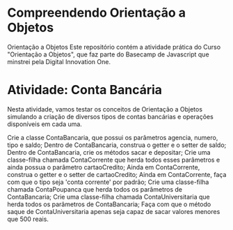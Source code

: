 # Compreendendo Orientação a Objetos

<p>Orientação a Objetos
Este repositório contém a atividade prática do Curso "Orientação a Objetos", que faz parte do Basecamp de Javascript que minstrei pela Digital Innovation One.</p>

#  Atividade: Conta Bancária
<p>Nesta atividade, vamos testar os conceitos de Orientação a Objetos simulando a criação de diversos tipos de contas bancárias e operações disponíveis em cada uma.</p>

<p>
Crie a classe ContaBancaria, que possui os parâmetros agencia, numero, tipo e saldo;
Dentro de ContaBancaria, construa o getter e o setter de saldo;
Dentro de ContaBancaria, crie os métodos sacar e depositar;
Crie uma classe-filha chamada ContaCorrente que herda todos esses parâmetros e ainda possua o parâmetro cartaoCredito;
Ainda em ContaCorrente, construa o getter e o setter de cartaoCredito;
Ainda em ContaCorrente, faça com que o tipo seja 'conta corrente' por padrão;
Crie uma classe-filha chamada ContaPoupanca que herda todos os parâmetros de ContaBancaria;
Crie uma classe-filha chamada ContaUniversitaria que herda todos os parâmetros de ContaBancaria;
Faça com que o método saque de ContaUniversitaria apenas seja capaz de sacar valores menores que 500 reais.</p>

